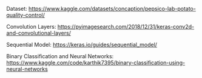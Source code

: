 Dataset:  https://www.kaggle.com/datasets/concaption/pepsico-lab-potato-quality-control/

Convolution Layers: https://pyimagesearch.com/2018/12/31/keras-conv2d-and-convolutional-layers/

Sequential Model: https://keras.io/guides/sequential_model/

Binary Classification and Neural Networks: https://www.kaggle.com/code/karthik7395/binary-classification-using-neural-networks